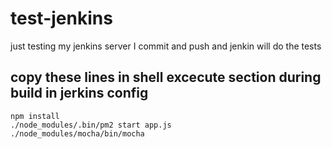 # test-jenkins
just testing my jenkins server
I commit and push and jenkin will do the tests

## copy these lines in shell excecute section during build in jerkins config
```
npm install
./node_modules/.bin/pm2 start app.js
./node_modules/mocha/bin/mocha

```

